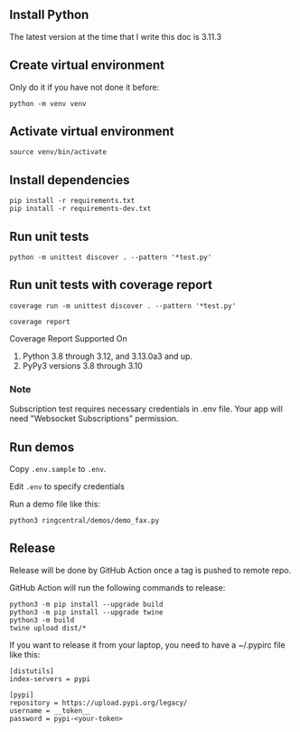 ## Install Python

The latest version at the time that I write this doc is 3.11.3

## Create virtual environment

Only do it if you have not done it before:

```
python -m venv venv
```

## Activate virtual environment

```
source venv/bin/activate
```

## Install dependencies

```
pip install -r requirements.txt
pip install -r requirements-dev.txt
```

## Run unit tests

```
python -m unittest discover . --pattern '*test.py'
```
## Run unit tests with coverage report

```
coverage run -m unittest discover . --pattern '*test.py'

coverage report
```
Coverage Report Supported On
<ol>
    <li>Python 3.8 through 3.12, and 3.13.0a3 and up.</li>
    <li>PyPy3 versions 3.8 through 3.10</li>
</ol>





### Note

Subscription test requires necessary credentials in .env file. Your app will need "Websocket Subscriptions" permission.

## Run demos

Copy `.env.sample` to `.env`.

Edit `.env` to specify credentials

Run a demo file like this:

```
python3 ringcentral/demos/demo_fax.py
```


## Release

Release will be done by GitHub Action once a tag is pushed to remote repo.

GitHub Action will run the following commands to release:

```
python3 -m pip install --upgrade build
python3 -m pip install --upgrade twine
python3 -m build
twine upload dist/*
```

If you want to release it from your laptop, you need to have a ~/.pypirc file like this:

```
[distutils]
index-servers = pypi

[pypi]
repository = https://upload.pypi.org/legacy/
username = __token__
password = pypi-<your-token>
```
